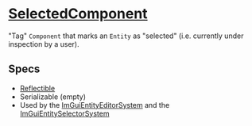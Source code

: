 # [SelectedComponent](SelectedComponent.hpp)

"Tag" `Component` that marks an `Entity` as "selected" (i.e. currently under inspection by a user).

## Specs

* [Reflectible](https://github.com/phiste/putils/blob/master/reflection.md)
* Serializable (empty)
* Used by the [ImGuiEntityEditorSystem](../../systems/ImGuiEntityEditorSystem.md) and the [ImGuiEntitySelectorSystem](../../systems/ImGuiEntitySelectorSystem.md)